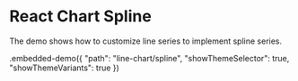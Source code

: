 # React Chart Spline

The demo shows how to customize line series to implement spline series.

.embedded-demo({ "path": "line-chart/spline", "showThemeSelector": true, "showThemeVariants": true })
